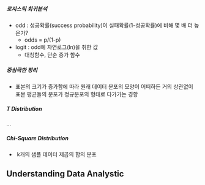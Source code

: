##### 로지스틱 회귀분석

- odd : 성공확률(success probability)이 실패확률(1-성공확률)에 비해 몇 배 더 높은가?
  - odds = p/(1-p)
- logit : odd에 자연로그(ln)을 취한 값
  - 대칭함수, 단순 증가 함수



##### 중심극한 정리

- 표본의 크기가 증가함에 따라 원래 데이터 분포의 모양이 어떠하든 거의 상관없이 표본 평균들의 분포가 정규분포의 형태로 다가가는 경향

##### T Distribution

...

##### Chi-Square Distribution

- ​	k개의 샘플 데이터 제곱의 합의 분포



## Understanding Data Analystic

